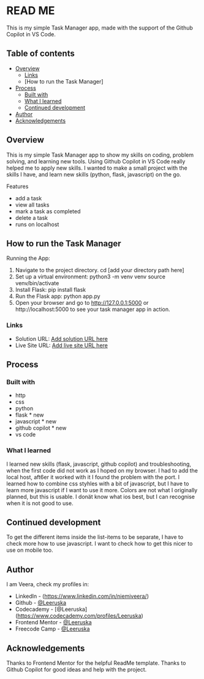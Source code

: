 # READ ME

This is my simple Task Manager app, made with the support of the Github Copilot in VS Code.

## Table of contents

- [Overview](#overview)
    - [Links](#links)
    - [How to run the Task Manager] 
- [Process](#process)
    - [Built with](#built-with)
    - [What I learned](#what-i-learned)
    - [Continued development](#continued-development)
- [Author](#author)
- [Acknowledgements](#acknowledgements)

## Overview

This is my simple Task Manager app to show my skills on coding, problem solving, and learning new tools. Using Github Copilot in VS Code really helped me to apply new skills.
I wanted to make a small project with the skills I have, and learn new skills (python, flask, javascript) on the go.

Features
- add a task
- view all tasks
- mark a task as completed
- delete a task
- runs on localhost

## How to run the Task Manager

Running the App:
1. Navigate to the project directory.
    cd [add your directory path here]
2. Set up a virtual environment:
    python3 -m venv venv
    source venv/bin/activate
3. Install Flask:
    pip install flask
4. Run the Flask app: 
    python app.py
5. Open your browser and go to http://127.0.0.1:5000 or http://localhost:5000 to see your task manager app in action.

### Links

- Solution URL: [Add solution URL here](https://your-solution-url.com)
- Live Site URL: [Add live site URL here](https://your-live-site-url.com)


## Process

### Built with
- http
- css
- python
- flask * new
- javascript * new
- github copilot * new
- vs code

### What I learned

I learned new skills (flask, javascript, github copilot) and troubleshooting, when the first code did not work as I hoped on my browser. I had to add the local host, aft6er it worked with it I found the problem with the port.
I learned how to combine css styhles with a bit of javascript, but I have to learn more javascript if I want to use it more.
Colors are not what I originally planned, but this is usable. I donät know what ios best, but I can recognise when it is not good to use.

## Continued development

To get the different items inside the list-items to be separate, I have to check more how to use javascript.
I want to check how to get this nicer to use on mobile too.

## Author

I am Veera, check my profiles in:
- LinkedIn - (https://www.linkedin.com/in/niemiveera/)
- Github - [@Leeruska](https://github.com/Leeruska)
- Codecademy - [@Leeruska] (https://www.codecademy.com/profiles/Leeruska)
- Frontend Mentor - [@Leeruska](https://www.frontendmentor.io/profile/Leeruska)
- Freecode Camp - [@Leeruska](https://www.freecodecamp.org/fcc51b5d19d-b2b9-44f3-b98d-0e8cf194ad8b)


## Acknowledgements

Thanks to Frontend Mentor for the helpful ReadMe template.
Thanks to Github Copilot for good ideas and help with the project.
